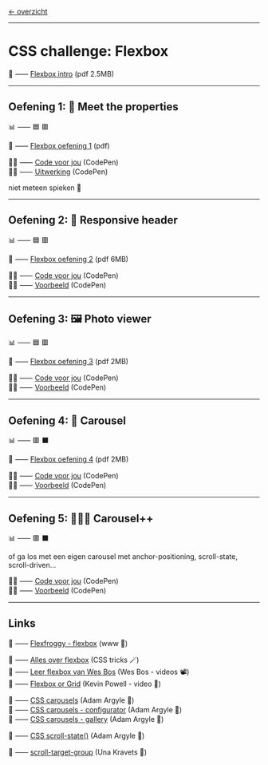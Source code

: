 [← overzicht](CHALLENGES.md)

---

# CSS challenge: Flexbox

📗 ⸺
<a href="pres/FDND-CSSchallenge4-Flexbox-intro.pdf" target="_blank" rel="noopener noreferrer">Flexbox intro</a> 
(pdf 2.5MB)  

---

## Oefening 1: 🤝 Meet the properties

📊 ⸺ 🟦 🟥

📙 ⸺ 
<a href="pres/FDND-CSSchallenge4-Flexbox-oefening1.pdf" target="_blank" rel="noopener noreferrer">Flexbox oefening 1</a> 
(pdf)

🧑‍💻 ⸺
<a href="https://codepen.io/shooft/pen/VwoYBog" target="_blank" rel="noopener noreferrer">Code voor jou</a>
(CodePen)  
🧑‍💻 ⸺
<a href="https://codepen.io/shooft/pen/zYgxJOW" target="_blank" rel="noopener noreferrer">Uitwerking</a>
(CodePen)

niet meteen spieken 🫣  

---

## Oefening 2: 🧽 Responsive header

📊 ⸺ 🟦 🟥

📙 ⸺ 
<a href="pres/FDND-CSSchallenge4-Flexbox-oefening2.pdf" target="_blank" rel="noopener noreferrer">Flexbox oefening 2</a> 
(pdf 6MB)  

🧑‍💻 ⸺
<a href="https://codepen.io/shooft/pen/bGXNxGp" target="_blank" rel="noopener noreferrer">Code voor jou</a>
(CodePen)  
🧑‍💻 ⸺
<a href="https://codepen.io/shooft/live/mdNyGbN" target="_blank" rel="noopener noreferrer">Voorbeeld</a>
(CodePen)    

---

## Oefening 3: 🖼️ Photo viewer

📊 ⸺ 🟦 🟥

📙 ⸺ 
<a href="pres/FDND-CSSchallenge4-Flexbox-oefening3.pdf" target="_blank" rel="noopener noreferrer">Flexbox oefening 3</a> 
(pdf 2MB)  

🧑‍💻 ⸺
<a href="https://codepen.io/shooft/pen/xbZVPgO" target="_blank" rel="noopener noreferrer">Code voor jou</a>
(CodePen)  
🧑‍💻 ⸺
<a href="https://codepen.io/shooft/pen/LEGNOxx" target="_blank" rel="noopener noreferrer">Voorbeeld</a>
(CodePen)    

---

## Oefening 4: 🎠 Carousel

📊 ⸺ 🟥 ⬛️

📙 ⸺ 
<a href="pres/FDND-CSSchallenge4-Flexbox-oefening4.pdf" target="_blank" rel="noopener noreferrer">Flexbox oefening 4</a> 
(pdf 2MB)  

🧑‍💻 ⸺
<a href="https://codepen.io/shooft/pen/dPGMZNW" target="_blank" rel="noopener noreferrer">Code voor jou</a>
(CodePen)  
🧑‍💻 ⸺
<a href="https://codepen.io/shooft/pen/YPwqENx" target="_blank" rel="noopener noreferrer">Voorbeeld</a>
(CodePen)    

---

## Oefening 5: 🎠🎠🎠 Carousel++

📊 ⸺ 🟥 ⬛️

of ga los met een eigen carousel met anchor-positioning, scroll-state, scroll-driven...

🧑‍💻 ⸺
<a href="https://codepen.io/shooft/pen/myVPjVB" target="_blank" rel="noopener noreferrer">Code voor jou</a>
(CodePen)  
🧑‍💻 ⸺
<a href="https://codepen.io/shooft/pen/VYearbz" target="_blank" rel="noopener noreferrer">Voorbeeld</a>
(CodePen) 

---
 
## Links
🎯 ⸺ [Flexfroggy - flexbox](https://flexboxfroggy.com) (www 🐸)  

🎯 ⸺ [Alles over flexbox](https://css-tricks.com/snippets/css/a-guide-to-flexbox/) (CSS tricks 🪄)  
🎯 ⸺ [Leer flexbox van Wes Bos](https://flexbox.io/) (Wes Bos - videos 📽️)  
🎯 ⸺ [Flexbox or Grid](https://youtu.be/3elGSZSWTbM?si=1X5RiZoOylQjbLCZ) (Kevin Powell - video 🥊)  

🎯 ⸺ [CSS carousels](https://developer.chrome.com/blog/carousels-with-css) (Adam Argyle 🦖)  
🎯 ⸺ [CSS carousels - configurator](https://chrome.dev/carousel-configurator/) (Adam Argyle 🦖)  
🎯 ⸺ [CSS carousels - gallery](https://chrome.dev/carousel/) (Adam Argyle 🦖)  

🎯 ⸺ [CSS scroll-state()](https://developer.chrome.com/blog/css-scroll-state-queries) (Adam Argyle 🦖)  

🎯 ⸺ [scroll-target-group](https://una.im/scroll-target-group/) (Una Kravets 🦖)  


